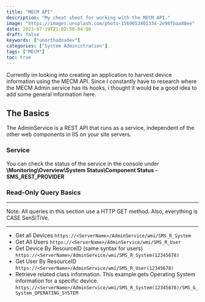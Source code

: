 ```yaml
---
title: "MECM API"
description: "My cheat sheet for working with the MECM API."
image: "https://images.unsplash.com/photo-1569653402334-2e98fbaa80ee"
date: 2023-07-19T21:02:50-04:00
draft: false
keywords: ["unorthodoxdev"]
categories: ["System Administration"]
tags: ["MECM"]
toc: true
---
```


Currently im looking into creating an application to harvest device information using the MECM API. Since I constantly have to research where the MECM Admin service has its hooks, i thought it would be a good idea to add some general information here.

## The Basics

The AdminService is a REST API that runs as a service, independent of the other web components in IIS on your site servers.

### Service

You can check the status of the service in the console under **\Monitoring\Overview\System Status\Component Status - SMS_REST_PROVIDER**

### Read-Only Query Basics

---

Note: All queries in this section use a HTTP GET method. Also, everything is CASE SenSiTiVe.

---

-   Get all Devices `https://<ServerName>/AdminService/wmi/SMS_R_System`
-   Get All Users `https://<ServerName>/AdminService/wmi/SMS_R_User`
-   Get Device By ResourceID (same syntax for users) `https://<ServerName>/AdminService/wmi/SMS_R_System(12345678)`
-   Get User By ResourceID `https://<ServerName>/AdminService/wmi/SMS_R_User(12345678)`
-   Retrieve related class information. This example gets Operating System information for a specific device. `https://<ServerName>/AdminService/wmi/SMS_R_System(12345678)/SMS_G_System_OPERATING_SYSTEM`
